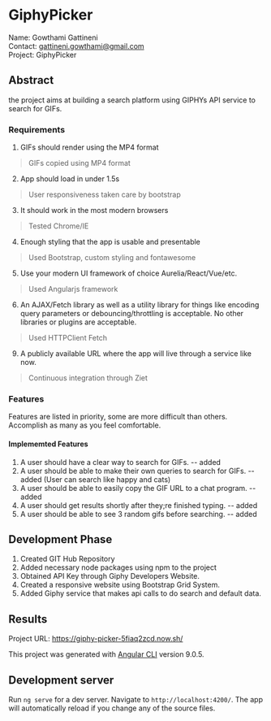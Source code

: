 # GiphyPicker

Name: Gowthami Gattineni<br>
Contact: gattineni.gowthami@gmail.com<br>
Project: GiphyPicker<br>

## Abstract

the project aims at building a search platform using GIPHYs API service to search for GIFs. 

### Requirements

1. GIFs should render using the MP4 format
> GIFs copied using MP4 format
2. App should load in under 1.5s
> User responsiveness taken care by bootstrap
3. It should work in the most modern browsers
> Tested Chrome/IE 
4. Enough styling that the app is usable and presentable
> Used Bootstrap, custom styling and fontawesome
5. Use your modern UI framework of choice Aurelia/React/Vue/etc.
> Used Angularjs framework
6. An AJAX/Fetch library as well as a utility library for things like encoding query parameters or debouncing/throttling is acceptable. No other libraries or plugins are acceptable.
>Used HTTPClient Fetch
9. A publicly available URL where the app will live through a service like now.
> Continuous integration through Ziet

### Features

Features are listed in priority, some are more difficult than others. Accomplish as
many as you feel comfortable.

#### Implememted Features
1. A user should have a clear way to search for GIFs. -- added
2. A user should be able to make their own queries to search for GIFs. -- added (User can search like happy and cats)
3. A user should be able to easily copy the GIF URL to a chat program. -- added
4. A user should get results shortly after they;re finished typing. -- added
5. A user should be able to see 3 random gifs before searching. -- added



## Development Phase

1. Created GIT Hub Repository
2. Added necessary node packages using npm to the project
3. Obtained API Key through Giphy Developers Website.
4. Created a responsive website using Bootstrap Grid System.
5. Added Giphy service  that makes api calls to do search and default data. 

## Results

Project URL: https://giphy-picker-5fiaq2zcd.now.sh/

This project was generated with [Angular CLI](https://github.com/angular/angular-cli) version 9.0.5.

## Development server

Run `ng serve` for a dev server. Navigate to `http://localhost:4200/`. The app will automatically reload if you change any of the source files.

